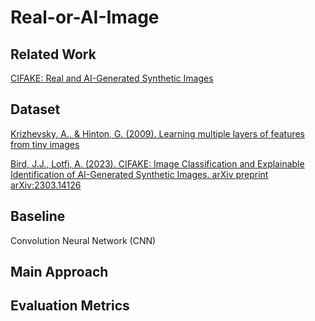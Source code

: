 # Real-or-AI-Image

## Related Work

[CIFAKE: Real and AI-Generated Synthetic Images](https://www.kaggle.com/datasets/birdy654/cifake-real-and-ai-generated-synthetic-images)

## Dataset

[Krizhevsky, A., &amp; Hinton, G. (2009). Learning multiple layers of features from tiny images](https://www.cs.toronto.edu/~kriz/learning-features-2009-TR.pdfl)

[Bird, J.J., Lotfi, A. (2023). CIFAKE: Image Classification and Explainable Identification of AI-Generated Synthetic Images. arXiv preprint arXiv:2303.14126](https://arxiv.org/abs/2303.14126)

## Baseline

Convolution Neural Network (CNN)

## Main Approach

## Evaluation Metrics
